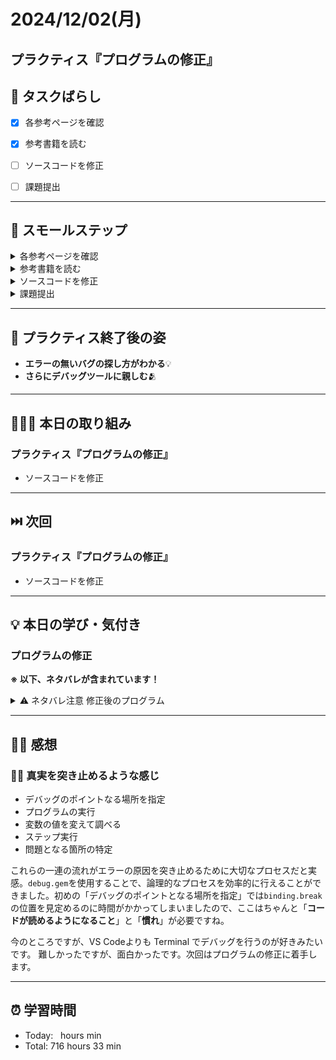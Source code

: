 # 2024/12/02(月)
## プラクティス『プログラムの修正』

## 🧩 タスクばらし
- [x] 各参考ページを確認
- [x] 参考書籍を読む
- [ ] ソースコードを修正
- [ ] 課題提出


------------


## 🐾 スモールステップ
<details><summary>各参考ページを確認</summary>

- [x] [Docs：debug.gemの使い方を学ぶ](https://bootcamp.fjord.jp/pages/how-to-use-debug-gem)
   - [x] [rubygems (debug.gem)の使い方 - YouTube](https://www.youtube.com/watch?v=4r7-uN3RvNA)
   - [x] [byebugの良さを教えてください！ | FJORD BOOT CAMP（フィヨルドブートキャンプ）](https://bootcamp.fjord.jp/questions/1162)
   - [x] [Ruby 3.1 の debug.gem を自慢したい - クックパッド開発者ブログ](https://techlife.cookpad.com/entry/2021/12/27/202133)
   - [x] [VS Codeでターミナルからの入力を伴うRubyプログラムをデバッグ実行する方法 - Qiita](https://qiita.com/jnchito/items/3254118d666ef1ea2923)
   - [x] [Railsをステップ実行する方法を学ぶ（VS CodeとRubyMine） | FJORD BOOT CAMP（フィヨルドブートキャンプ）](https://bootcamp.fjord.jp/pages/how-to-debug-rails)


</details>


<details><summary>参考書籍を読む</summary>

- [x] コードが動かないので帰れません！新人プログラマーのためのエラーが怖くなくなる本
   - [x] 第1章 エラーはどうして怖いのか？
   - [x] 第2章 エラーの上手な読み方
   - [x] 第3章 不具合の原因を効率的に見つけるには？
   - [x] 第4章 ツールを活用してデバッグを楽にしよう
   - [x] 第5章 どうしても解決できない時は？
   - [x] 第6章 デバッグしやすいコードを書こう

</details>


<details><summary>ソースコードを修正</summary>

- [x] ソースコードを修正

</details>


<details><summary>課題提出</summary>

- [ ] 修正したソースコードを Pull Request としてアップ
- [ ] Pull Request した URL と Terminal での実行結果をメンターさんに提出

</details>


------------


## 🕺 プラクティス終了後の姿
- **エラーの無いバグの探し方がわかる**💡
- **さらにデバッグツールに親しむ**🫂


------------


## 🧑🏻‍💻 本日の取り組み
### プラクティス『プログラムの修正』
- ソースコードを修正


------------


## ⏭️ 次回
### プラクティス『プログラムの修正』
- ソースコードを修正


------------


## 💡 本日の学び・気付き
### プログラムの修正
**※ 以下、ネタバレが含まれています！**

<details><summary>⚠️ ネタバレ注意 修正後のプログラム </summary>

```ruby
# frozen_string_literal: true

# priceの価格を文字列から数値型に変更
DRINKS = [
  { name: 'コーヒー', price: 300 },
  { name: 'カフェラテ', price: 400 },
  { name: 'チャイ', price: 460 },
  { name: 'エスプレッソ', price: 340 },
  { name: '緑茶', price: 450 }
].freeze

# priceの価格を文字列から数値型に変更
FOODS = [
  { name: 'チーズケーキ', price: 470 },
  { name: 'アップルパイ', price: 520 },
  { name: 'ホットサンド', price: 410 }
].freeze

def take_order(menus)
  menus.each.with_index(1) do |menu, i|
    puts "(#{i})#{menu[:name]}: #{menu[:price]}円"
  end
  print '>'
  # 注文番号が1から始まるのに対して、配列のインデックスは0から始まってしまうため、変数order_numberから1を引く
  order_number = gets.to_i - 1
  # ユーザーが注文番号以外の番号を入力したときに、エラーメッセージではなく、適切なメッセージを返すようにする
  if order_number < 0 || order_number >= menus.length
    puts "無効な番号です。もう一度入力してください。"
    return nil
  end
  puts "#{menus[order_number][:name]}(#{menus[order_number][:price]}円)ですね。"
  order_number
end

puts 'bugカフェへようこそ！ご注文は？ 番号でどうぞ'
order1 = take_order(DRINKS)
# order1に注文番号以外の番号が入力された場合に強制終了させる
exit if order1.nil?

puts 'フードメニューはいかがですか?'
order2 = take_order(FOODS)
# order2に注文番号以外の番号が入力された場合に強制終了させる
exit if order2.nil?

# 定数DRINKSとFOODSの位置を整える
total = DRINKS[order1][:price] + FOODS[order2][:price]
puts "お会計は#{total}円になります。ありがとうございました！"
```



#### 1. DRINKS と FOODS の価格を文字列から整数型に変更
```ruby
DRINKS = [
  { name: 'コーヒー', price: 300 },
  { name: 'カフェラテ', price: 400 },
  { name: 'チャイ', price: 460 },
  { name: 'エスプレッソ', price: 340 },
  { name: '緑茶', price: 450 }
].freeze

FOODS = [
  { name: 'チーズケーキ', price: 470 },
  { name: 'アップルパイ', price: 520 },
  { name: 'ホットサンド', price: 410 }
].freeze
```
- `price`を文字列で定義すると、数値による計算ができない。シングルクォーテーションを外して価格を数値型に変更。

#### 2. Off-by-one Error を修正
```ruby
order_number = gets.to_i - 1
```
- 注文番号が`1`から始まるのに対して、配列のインデックスは`0`から始まってしまう。そのため、変数`order_number`から 1 を引くコードを書いた。

#### 3. 注文番号以外の番号を入力した時
```ruby
if order_number < 0 || order_number >= menus.size
  puts "無効な番号です。もう一度入力してください。"
  return nil
end
```
- ユーザーが注文番号以外の番号を入力した時に、適切なメッセージを返すようにした。

`if order_number < 0`
   - 変数`order_number`が0未満、つまりマイナスの値であるかどうかを確認。
   - 配列のインデックスは`0`から始まるから。例えば、配列の最初の要素は`menu[0]`。マイナスのインデックスは存在しないため無効。
   - 例えば、変数`order_number`が-1の場合、この条件は`ture`となり、無効な値であることを示す。

`order_number >= menus.size`
   - 変数`order_number`が配列の長さ以上であるかどうかを確認。
   - 配列の有効なインデックスは`0`から`menus.size -1`まで。`menus.size`は配列の要素の個数を取得する。
   - 例えば、変数`menus`に5つの要素がある場合、配列のインデックスは`0`から`4`まで。変数`order_number`が5以上の場合、この条件は`true`となり、無効な値であることを示す。
   - sizeメソッド（エイリアスメソッドはlength）を使うと**配列の長さ（要素の個数）を取得**できる。
      - **エイリアスメソッド**：Ruby には全く同じメソッドに複数の名前がついている場合がよくある。例えば、Stringクラスのlengthメソッドとsizeメソッドは、名前が異なるだけでどちらもまったく同じメソッドである。

`||`（論理演算子）
   - `||`は論理演算子で、どちらか一方の条件が`true`であれば全体として`true`となる。
   - 例えば、変数`order_number`が-1または`menus.size`以上であれば全体の条件は`true`になる。

例えば、変数`menus`が以下のような配列だったとする
```ruby
menus = [
  { name: 'コーヒー', price: 300 },
  { name: 'カフェラテ', price: 400 },
  { name: 'チャイ', price: 460 },
  { name: 'エスプレッソ', price: 340 },
  { name: '緑茶', price: 450 }
]
```
- 有効なインデックスの範囲：`0`から`4`（`menus.length - 1`）
- 無効になる変数`order_number`の例
   - `order_number`が`-1` => `order_number` < 0`が`true`
   - `order_number`が`5` => `order_number >= menus.size`が`true`

これで、変数`order_number`が有効な範囲外であればエラーメッセージを表示し、無効な値として処理することができる。

`puts "無効な番号です。もう一度入力してください。`
   - この行は、ユーザーが**注文番号にない無効な番号を入力した場合**に、エラーメッセージとして返すためのコード。

`return nil`
   - この行は、メソッドを終了させて`nil`を返すためのもの。
   - `return`：メソッドの処理が終わる。`reture`より後に書かれた行は実行されない。
   - `nil`：無効な値や何もないことを示す特別なオブジェクト。
   - 無効な番号が入力された場合、メソッドを終了させて`nil`を返すことで、後続の処理が続行されないようにする。

#### 4. 無効な注文番号が入力された場合にプログラムを終了させる
```ruby
exit if order1.nil?
exit if order2.nil?
```
`exit if order1.nil?`
- この行は、`order1`が`nil`である場合にプログラムを終了させるという意味。
- `exit`：Rubyプログラムを終了させるメソッド。このメソッドが実行されると、プログラムの実行が直ちに止まり、後続のコードが実行されない。つまり、プログラムの途中で強制終了することができる。

`if order1.nil?`
- `if`は条件が成立する場合に後続のコードを実行するためのもの。
- **nil?メソッド**：nil?メソッドはオブジェクトが`nil`であるかどうかを判定するためのメソッドで、**オブジェクトが nil だった場合に true を返すメソッド。**

</details>





------------


## ✍🏻 感想
### 🕵🏻 真実を突き止めるような感じ
- デバッグのポイントなる場所を指定
- プログラムの実行
- 変数の値を変えて調べる
- ステップ実行
- 問題となる箇所の特定

これらの一連の流れがエラーの原因を突き止めるために大切なプロセスだと実感。`debug.gem`を使用することで、論理的なプロセスを効率的に行えることができました。初めの「デバッグのポイントとなる場所を指定」では`binding.break`の位置を見定めるのに時間がかかってしまいましたので、ここはちゃんと「**コードが読めるようになること**」と「**慣れ**」が必要ですね。

今のところですが、VS Codeよりも Terminal でデバッグを行うのが好きみたいです。
難しかったですが、面白かったです。次回はプログラムの修正に着手します。


------------


## ⏰ 学習時間
- Today:&nbsp;&nbsp;  hours  min
- Total: 716 hours 33 min
